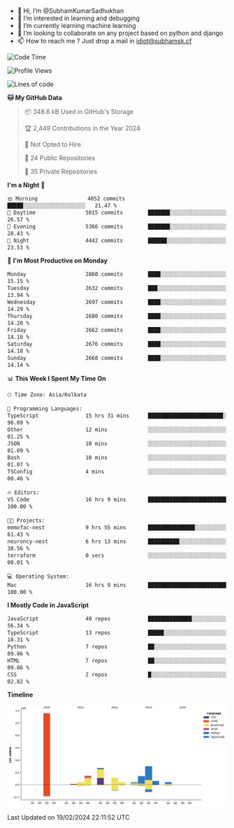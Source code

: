 - 👋 Hi, I’m @SubhamKumarSadhukhan
- 👀 I’m interested in learning and debugging
- 🌱 I’m currently learning machine learning
- 💞️ I’m looking to collaborate on any project based on python and django
- 📫 How to reach me ?
      Just drop a mail in idiot@subhamsk.cf

<!---
SubhamKumarSadhukhan/SubhamKumarSadhukhan is a ✨ special ✨ repository because its `README.md` (this file) appears on your GitHub profile.
You can click the Preview link to take a look at your changes.
--->


<!--START_SECTION:waka-->
![Code Time](http://img.shields.io/badge/Code%20Time-1%2C951%20hrs%2033%20mins-blue)

![Profile Views](http://img.shields.io/badge/Profile%20Views-0-blue)

![Lines of code](https://img.shields.io/badge/From%20Hello%20World%20I%27ve%20Written-2.4%20million%20lines%20of%20code-blue)

**🐱 My GitHub Data** 

> 📦 348.6 kB Used in GitHub's Storage 
 > 
> 🏆 2,449 Contributions in the Year 2024
 > 
> 🚫 Not Opted to Hire
 > 
> 📜 24 Public Repositories 
 > 
> 🔑 35 Private Repositories 
 > 
**I'm a Night 🦉** 

```text
🌞 Morning                4052 commits        █████░░░░░░░░░░░░░░░░░░░░   21.47 % 
🌆 Daytime                5015 commits        ███████░░░░░░░░░░░░░░░░░░   26.57 % 
🌃 Evening                5366 commits        ███████░░░░░░░░░░░░░░░░░░   28.43 % 
🌙 Night                  4442 commits        ██████░░░░░░░░░░░░░░░░░░░   23.53 % 
```
📅 **I'm Most Productive on Monday** 

```text
Monday                   2860 commits        ████░░░░░░░░░░░░░░░░░░░░░   15.15 % 
Tuesday                  2632 commits        ███░░░░░░░░░░░░░░░░░░░░░░   13.94 % 
Wednesday                2697 commits        ████░░░░░░░░░░░░░░░░░░░░░   14.29 % 
Thursday                 2680 commits        ████░░░░░░░░░░░░░░░░░░░░░   14.20 % 
Friday                   2662 commits        ████░░░░░░░░░░░░░░░░░░░░░   14.10 % 
Saturday                 2676 commits        ████░░░░░░░░░░░░░░░░░░░░░   14.18 % 
Sunday                   2668 commits        ████░░░░░░░░░░░░░░░░░░░░░   14.14 % 
```


📊 **This Week I Spent My Time On** 

```text
🕑︎ Time Zone: Asia/Kolkata

💬 Programming Languages: 
TypeScript               15 hrs 31 mins      ████████████████████████░   96.09 % 
Other                    12 mins             ░░░░░░░░░░░░░░░░░░░░░░░░░   01.25 % 
JSON                     10 mins             ░░░░░░░░░░░░░░░░░░░░░░░░░   01.09 % 
Bash                     10 mins             ░░░░░░░░░░░░░░░░░░░░░░░░░   01.07 % 
TSConfig                 4 mins              ░░░░░░░░░░░░░░░░░░░░░░░░░   00.46 % 

🔥 Editors: 
VS Code                  16 hrs 9 mins       █████████████████████████   100.00 % 

🐱‍💻 Projects: 
memofac-nest             9 hrs 55 mins       ███████████████░░░░░░░░░░   61.43 % 
neuroncy-nest            6 hrs 13 mins       ██████████░░░░░░░░░░░░░░░   38.56 % 
terraform                0 secs              ░░░░░░░░░░░░░░░░░░░░░░░░░   00.01 % 

💻 Operating System: 
Mac                      16 hrs 9 mins       █████████████████████████   100.00 % 
```

**I Mostly Code in JavaScript** 

```text
JavaScript               40 repos            ██████████████░░░░░░░░░░░   56.34 % 
TypeScript               13 repos            █████░░░░░░░░░░░░░░░░░░░░   18.31 % 
Python                   7 repos             ██░░░░░░░░░░░░░░░░░░░░░░░   09.86 % 
HTML                     7 repos             ██░░░░░░░░░░░░░░░░░░░░░░░   09.86 % 
CSS                      2 repos             █░░░░░░░░░░░░░░░░░░░░░░░░   02.82 % 
```



**Timeline**

![Lines of Code chart](https://raw.githubusercontent.com/SubhamKumarSadhukhan/SubhamKumarSadhukhan/main/assets/bar_graph.png)


 Last Updated on 19/02/2024 22:11:52 UTC
<!--END_SECTION:waka-->
